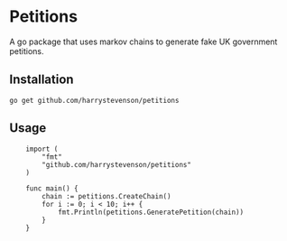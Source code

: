 # Petitions

A go package that uses markov chains to generate fake UK government petitions.

## Installation

`go get github.com/harrystevenson/petitions`

## Usage

```
    import (
        "fmt"
        "github.com/harrystevenson/petitions"
    )

    func main() {
	    chain := petitions.CreateChain()
	    for i := 0; i < 10; i++ {
		    fmt.Println(petitions.GeneratePetition(chain))
	    }
    }

```
